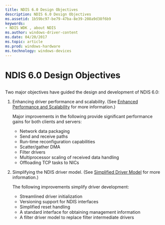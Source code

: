 ```yaml
---
title: NDIS 6.0 Design Objectives
description: NDIS 6.0 Design Objectives
ms.assetid: 1b59bc97-be79-47ba-8e39-208a9d38f6b9
keywords:
- NDIS WDK , about NDIS
ms.author: windows-driver-content
ms.date: 04/20/2017
ms.topic: article
ms.prod: windows-hardware
ms.technology: windows-devices
---
```


# NDIS 6.0 Design Objectives


## <a href="" id="ddk-ndis-6-0-design-objectives-ng"></a>


Two major objectives have guided the design and development of NDIS 6.0:

1.  Enhancing driver performance and scalability. (See [Enhanced Performance and Scalability](enhanced-performance-and-scalability.md) for more information.)

    Major improvements in the following provide significant performance gains for both clients and servers:

    -   Network data packaging
    -   Send and receive paths
    -   Run-time reconfiguration capabilities
    -   Scatter/gather DMA
    -   Filter drivers
    -   Multiprocessor scaling of received data handling
    -   Offloading TCP tasks to NICs

2.  Simplifying the NDIS driver model. (See [Simplified Driver Model](simplified-driver-model.md) for more information.)

    The following improvements simplify driver development:

    -   Streamlined driver initialization
    -   Versioning support for NDIS interfaces
    -   Simplified reset handling
    -   A standard interface for obtaining management information
    -   A filter driver model to replace filter intermediate drivers

 

 






